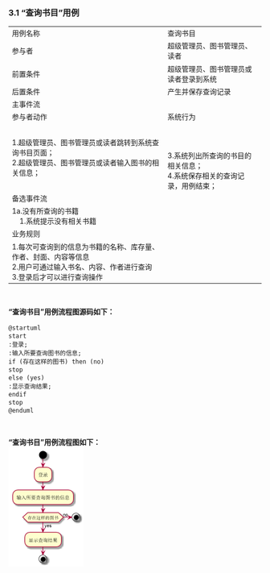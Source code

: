 ###     3.1 “查询书目”用例
|||
|:-------|:-------------| 
|用例名称|查询书目|
|参与者|超级管理员、图书管理员、读者|
|前置条件|超级管理员、图书管理员或读者登录到系统|
|后置条件|产生并保存查询记录|
|主事件流|
|参与者动作|系统行为|
|1.超级管理员、图书管理员或读者跳转到系统查询书目页面；<br>2.超级管理员、图书管理员或读者输入图书的相关信息；|<br><br><br>3.系统列出所查询的书目的相关信息；<br>4.系统保存相关的查询记录，用例结束；|
|备选事件流|
|1a.没有所查询的书籍<br>&nbsp;&nbsp;&nbsp;&nbsp;1.系统提示没有相关书籍|
|业务规则|
|1.每次可查询到的信息为书籍的名称、库存量、作者、封面、内容等信息<br>2.用户可通过输入书名、内容、作者进行查询<br>3.登录后才可以进行查询操作|
<br>

**“查询书目”用例流程图源码如下：**
``` 
@startuml
start
:登录;
:输入所要查询图书的信息;
if (存在这样的图书) then (no)
stop
else (yes)
:显示查询结果;
endif
stop
@enduml
```
<br>

**“查询书目”用例流程图如下：**
<br>
![uc1_flow](a_list_1.png)
